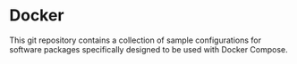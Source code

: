 # Docker
This git repository contains a collection of sample configurations for software packages specifically designed to be used with Docker Compose.